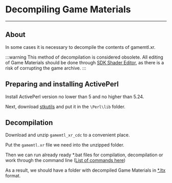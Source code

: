 # Decompiling Game Materials

___

## About

In some cases it is necessary to decompile the contents of gamemtl.xr.

:::warning
This method of decompilation is considered obsolete. All editing of Game Materials should be done through [SDK Shader Editor](../../modding-tools/sdk/shader-editor/README.md), as there is a risk of corrupting the game archive.
:::

## Preparing and installing ActivePerl

Install ActivePerl version no lower than 5 and no higher than 5.24.

Next, download [stkutils](https://disk.yandex.ru/d/nnjntzYZQv8sD) and put it in the `\Perl\lib` folder.

## Decompilation

Download and unzip `gamemtl_xr_cdc` to a convenient place.

Put the `gamemtl.xr` file we need into the unzipped folder.

Then we can run already ready *.bat files for compilation, decompilation or work through the command line ([List of commands here](../../modding-tools/achive-compilers-decompilers/gamemtl-xr-cdc.md))

As a result, we should have a folder with decompiled Game Materials in [*.ltx](../../references/file-formats/conf-script/ltx.md) format.
